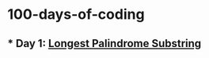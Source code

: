 # 100-days-of-coding

## * Day 1: [Longest Palindrome Substring](./Day1/Longest%20Palindromic%20Substring.py)
